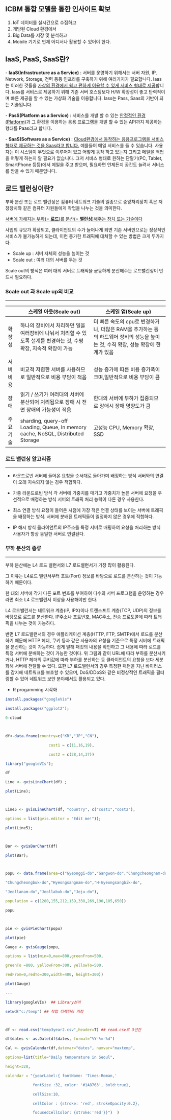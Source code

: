 ## ICBM 통합 모델을 통한 인사이트 확보

1. IoT 데이터를 실시간으로 수집하고
2. 개방된 Cloud 환경에서
3. Big Data를 저장 및 분석하고
4. Mobile 기기로 언제 어디서나 활용할 수 있어야 한다.



## IaaS, PaaS, SaaS란?



\- **IaaS(Infrastructure as a Service)** : 서버를 운영하기 위해서는 서버 자원, IP, Network, Storage, 전력 등등 인프라를 구축하기 위해 여러가지가 필요합니다. Iaas는 이러한 것들을 <u>가상의 환경에서 쉽고 편하게 이용할 수 있게 서비스 형태로 제공</u>합니다. Iass를 서비스로 제공하기 위해 기존 서버 호스팅보다 H/W 확장성이 좋고 탄력적이며 빠른 제공을 할 수 있는 가상화 기술을 이용합니다. Iass는 Pass, Saas의 기반이 되는 기술입니다.

\- **PasS(Platform as a Service)** : 서비스를 개발 할 수 있는 <u>안정적인 환경(Platform)</u>과 그 환경을 이용하는 응용 프로그램을 개발 할 수 있는 API까지 제공하는 형태를 Paas라고 합니다.

\- **SaaS(Software as a Service)** : <u>Cloud환경에서 동작하는 응용프로그램을 서비스 형태로 제공하는 것을 Saas라고 합니다.</u> 예를들어 메일 서비스를 들 수 있습니다. 사용자는 이 시스템이 무엇으로 이루어져 있고 어떻게 동작 하고 있는지 그리고 메일을 백업을 어떻게 하는지 알 필요가 없습니다. 그저 서비스 형태로 원하는 단말기(PC, Tablet, SmartPhone 등등)에서 메일을 주고 받으며, 필요하면 언제든지 공간도 늘려서 서비스를 받을 수 있기 때문입니다.





## 로드 밸런싱이란?



부하 분산 또는 로드 밸런싱은 컴퓨터 네트워크 기술의 일종으로  중앙처리장치 혹은 저장장치와 같은 컴퓨터 자원들에게 작업을 나누는 것을 의미한다.

<u>서버에 가해지는 부하(= **로드**)를 분산(= **밸런싱**)해주는 장치 또는 기술이다</u>

사업의 규모가 확장되고, 클라이언트의 수가 늘어나게 되면 기존 서버만으로는 정상적인 서비스가 불가능하게 되는데, 이런 증가한 트래픽에 대처할 수 있는 방법은 크게 두가지다.

- Scale up : 서버 자체의 성능을 높이는 것
- Scale out : 여러 대의 서버를 두는 것

Scale out의 방식은 여러 대의 서버로 트래픽을 균등하게 분산해주는 로드밸런싱이 반드시 필요하다.



### Scale out 과 Scale up의 비교
---



|          | 스케일 아웃(Scale out)                                       | 스케일 업(Scale up)                                          |
| -------- | ------------------------------------------------------------ | ------------------------------------------------------------ |
| 확장성   | 하나의 장비에서 처리하던 일을 여러장비에 나눠서 처리할 수 있도록 설계를 변경하는 것, 수평 확장, 지속적 확장이 가능 | 더 빠른 속도의 cpu로 변경하거나, 더많은 RAM을 추가하는 등의 하드웨어 장비의 성능을 높이는 것, 수직 확장, 성능 확장에 한계가 있음 |
| 서버비용 | 비교적 저렴한 서버를 사용하므로 일반적으로 비용 부담이 적음  | 성능 증가에 따른 비용 증가폭이 크며,일반적으로 비용 부담이 큼 |
| 장애     | 읽기 / 쓰기가 여러대의 서버에 분산되어 처리됨으로 장애 시 전면 장애의 가능성이 적음 | 한대의 서버에 부하가 집중되므로 장애시 장애 영향도가 큼      |
| 주요기술 | sharding, query-off Loading, Queue, In memory cache, NoSQL, Distributed Storage | 고성능 CPU, Memory 확장, SSD                                 |



### 로드 밸런싱 알고리즘

---



- 라운드로빈
  서버에 들어온 요청을 순서대로 돌아가며 배정하는 방식
  서버와의 연결이 오래 지속되지 않는 경우 적합하다.
- 가중 라운드로빈 방식
  각 서버에 가중치를 매기고 가중치가 높은 서버에 요청을 우선적으로 배정하는 방식
  서버의 트래픽 처리 능력이 다른 경우 사용한다.

- 최소 연결 방식
  요청이 들어온 시점에 가장 적은 연결 상태를 보이는 서버에 트래픽을 배정하는 방식.
  서버에 분배된 트래픽들이 일정하지 않은 경우에 적합하다.
- IP 해시 방식
  클라이언트의 IP주소를 특정 서버로 매핑하여 요청을 처리하는 방식
  사용자가 항상 동일한 서버로 연결된다.



### 	부하 분산의 종류

---

부하 분산에는 L4 로드 밸런서와 L7 로드밸런서가 가장 많이 활용된다.

그 이유는 L4로드 밸런서부터 포트(Port) 정보를 바탕으로 로드를 분산하는 것이 가능하기 때문이다.

한 대의 서버에 각기 다른 포트 번호를 부여하여 다수의 서버 프로그램을 운영하는 경우라면 최소 L4 로드밸런서 이상을 사용해야만 한다.

L4 로드밸런서는 네트워크 계층(IP, IPX)이나 트랜스포트 계층(TCP, UDP)의 정보를 바탕으로 로드를 분산한다. IP주소나 포트번호, MAC주소, 전송 프로토콜에 따라 트래픽을 나누는 것이 가능하다.

반면 L7 로드밸런서의 경우 애플리케이션 계층(HTTP, FTP, SMTP)에서 로드를 분산하기 때문에 HTTP 헤더, 쿠키 등과 같은 사용자의 요청을 기준으로 특정 서버에 트래픽을 분산하는 것이 가능하다. 쉽게 말해 패킷의 내용을 확인하고 그 내용에 따라 로드를 특정 서버에 분배하는 것이 가능한 것이다. 위 그림과 같이 URL에 따라 부하를 분산시키거나, HTTP 헤더의 쿠키값에 따라 부하를 분산하는 등 클라이언트의 요청을 보다 세분화해 서버에 전달할 수 있다. 또한 L7 로드밸런서의 경우 특정한 패턴을 지닌 바이러스를 감지해 네트워크를 보호할 수 있으며, DoS/DDoS와 같은 비정상적인 트래픽을 필터링할 수 있어 네트워크 보안 분야에서도 활용되고 있다.

- R progamming 시각화

```R
install.packages("googleVis")

install.packages("ggplot2");

0-cloud



df<-data.frame(country=c("KR","JP","CN"),

​					cost1 = c(11,16,19),

​					cost2 = c(28,14,37))

library("googleVIs");

df

Line <- gvisLineChart(df) ;

plot(Line);



Line5 <- gvisLineChart(df, "country", c("cost1","cost2"),

options = list(gvis.editor = "Edit me!"));

plot(Line5);



Bar <- gvisBarChart(df)

plot(Bar);



popu <- data.frame(area=c("Gyeonggi-do","Gangwon-do","Chungcheongnam-do",

"Chungcheongbuk-do","Hyeongsangnam-do","H-Gyeongsangbik-do",

"Jeollanam-do","Jeollabuk-do","Jeju-do"),

population = c(1280,155,212,159,338,269,190,185,650))

popu



pie <- gvisPieChart(popu)

plot(pie)

Gauge <- gvisGauge(popu,

options = list(min=0,max=800,greenFrom=500,

greenTo =800, yellowFrom=300, yellowTo=500,

redFrom=0,redTo=300,width=400, height=300))

plot(Gauge)

---

library(googleVIs)  ## Library선어

setwd("c:/temp") ## 작업 디렉터리 지정



df <- read.csv("temp3year2.csv",header=T) ## read.csv로 3년간

df$dates <- as.Date(df$dates, format="%Y-%m-%d")

Cal <- gvisCalendar(df,datevar="dates", numvar="maxtemp",

options=list(title="Daily temperature in Seoul",

height=320,

calendar = "{yearLabel:{ fontName: 'Times-Roman,'

			fontSize :32, color: '#1A8763', bold:true},

			cellSize:10,

			cellColor : {stroke: 'red', strokeOpacity:0.2},

			focusedCellColor: {stroke:'red'}}")  )
```



